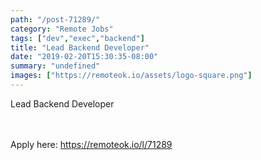 ```yaml
---
path: "/post-71289/"
category: "Remote Jobs"
tags: ["dev","exec","backend"]
title: "Lead Backend Developer"
date: "2019-02-20T15:30:35-08:00"
summary: "undefined"
images: ["https://remoteok.io/assets/logo-square.png"]
---
```


Lead Backend Developer

<br/>
<br/>
Apply here: <A HREF="https://remoteok.io/l/71289">https://remoteok.io/l/71289</A>
